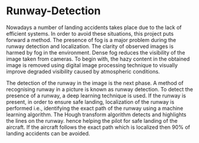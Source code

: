 # Runway-Detection


Nowadays a number of landing accidents takes place due to the lack of efficient systems. In order to avoid these situations, this project puts forward a method. The presence of fog is a major problem during the runway detection and localization. The clarity of observed images is harmed by fog in the environment. Dense fog reduces the visibility of the image taken from cameras. To begin with, the hazy content in the obtained image is removed using digital image processing technique to visually improve degraded visibility caused by atmospheric conditions.



The detection of the runway in the image is the next phase. A method of recognising runway in a picture is known as runway detection. To detect the presence of a runway, a deep learning technique is used. If the runway is present, in order to ensure safe landing, localization of the runway is performed i.e., identifying the exact path of the runway using a machine learning algorithm. The Hough transform algorithm detects and highlights the lines on the runway. hence helping the pilot for safe landing of the aircraft. If the aircraft follows the exact path which is localized then 90% of landing accidents can be avoided.
